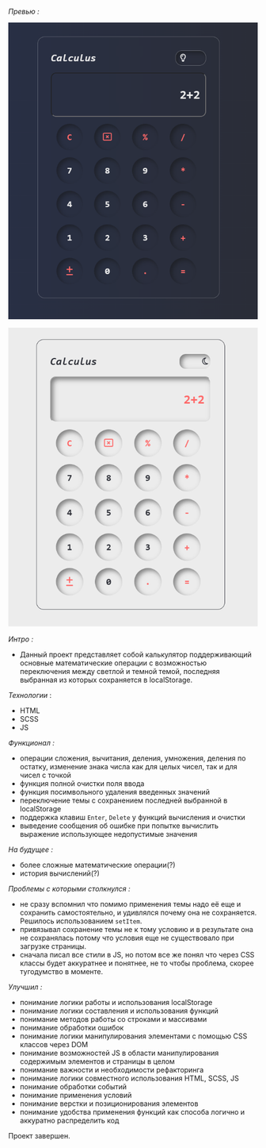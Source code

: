 *Превью :*

![previewImg1](https://github.com/KrepostnoyPunk/calculus/blob/main/previewImages/darkTheme.png?raw=true)

![previewImg2](https://github.com/KrepostnoyPunk/calculus/blob/main/previewImages/lightTheme.png?raw=true)

*Интро :*
- Данный проект представляет собой калькулятор поддерживающий основные математические операции с возможностью переключения между светлой и темной темой, последняя выбранная из которых сохраняется в localStorage.

*Технологии* :
- HTML
- SCSS
- JS

*Функционал :*
- операции сложения, вычитания, деления, умножения, деления по остатку, изменение знака числа как для целых чисел, так и для чисел с точкой
- функция полной очистки поля ввода
- функция посимвольного удаления введенных значений
- переключение темы с сохранением последней выбранной в localStorage
- поддержка клавиш `Enter`, `Delete` у функций вычисления и очистки
- выведение сообщения об ошибке при попытке вычислить выражение использующее недопустимые значения

*На будущее :*
- более сложные математические операции(?)
- история вычислений(?)

*Проблемы с которыми столкнулся :*
- не сразу вспомнил что помимо применения темы надо её еще и сохранить самостоятельно, и удивлялся почему она не сохраняется. Решилось использованием `setItem`.
- привязывал сохранение темы не к тому условию и в результате она не сохранялась потому что условия еще не существовало при загрузке страницы.
- сначала писал все стили в JS, но потом все же понял что через CSS классы будет аккуратнее и понятнее, не то чтобы проблема, скорее тугодумство в моменте.

*Улучшил :*
- понимание логики работы и использования localStorage
- понимание логики составления и использования функций
- понимание методов работы со строками и массивами
- понимание обработки ошибок
- понимание логики манипулирования элементами с помощью CSS классов через DOM
- понимание возможностей JS в области манипулирования содержимым элементов и страницы в целом
- понимание важности и необходимости рефакторинга
- понимание логики совместного использования HTML, SCSS, JS
- понимание обработки событий
- понимание применения условий
- понимание верстки и позиционирования элементов
- понимание удобства применения функций как способа логично и аккуратно распределить код

Проект завершен.
